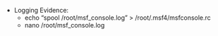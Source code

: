 - Logging Evidence:
  - echo “spool /root/msf_console.log” > /root/.msf4/msfconsole.rc 
  - nano /root/msf_console.log
